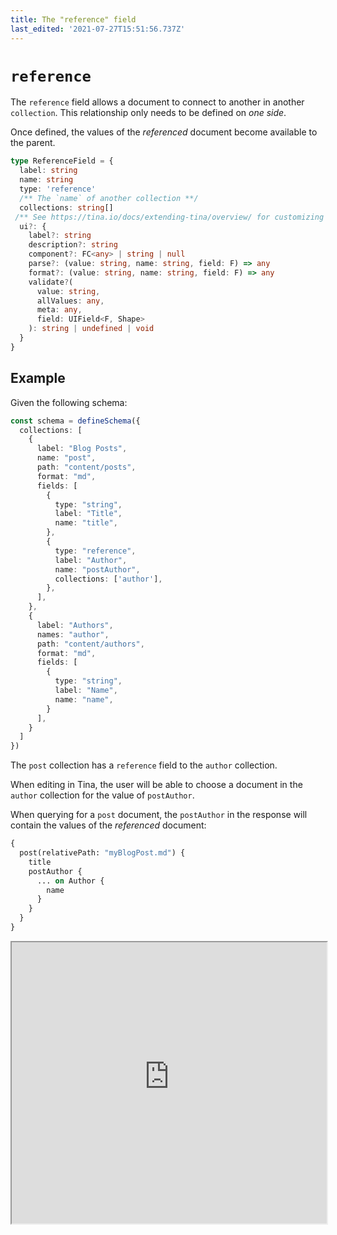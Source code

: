 ```yaml
---
title: The "reference" field
last_edited: '2021-07-27T15:51:56.737Z'
---
```


# `reference`

The `reference` field allows a document to connect to another in another `collection`.  This relationship only needs to be defined on *one side*.

Once defined, the values of the *referenced* document become available to the parent.

```ts
type ReferenceField = {
  label: string
  name: string
  type: 'reference'
  /** The `name` of another collection **/
  collections: string[]
 /** See https://tina.io/docs/extending-tina/overview/ for customizing the UI **/
  ui?: {
    label?: string
    description?: string
    component?: FC<any> | string | null
    parse?: (value: string, name: string, field: F) => any
    format?: (value: string, name: string, field: F) => any
    validate?(
      value: string,
      allValues: any,
      meta: any,
      field: UIField<F, Shape>
    ): string | undefined | void
  }
}
```

## Example

Given the following schema:

```ts
const schema = defineSchema({
  collections: [
    {
      label: "Blog Posts",
      name: "post",
      path: "content/posts",
      format: "md",
      fields: [
        {
          type: "string",
          label: "Title",
          name: "title",
        },
        {
          type: "reference",
          label: "Author",
          name: "postAuthor",
          collections: ['author'],
        },
      ],
    },
    {
      label: "Authors",
      names: "author",
      path: "content/authors",
      format: "md",
      fields: [
        {
          type: "string",
          label: "Name",
          name: "name",
        }
      ],
    }
  ]
})
```

The `post` collection has a `reference` field to the `author` collection.

When editing in Tina, the user will be able to choose a document in the `author` collection for the value of `postAuthor`.

When querying for a `post` document, the `postAuthor` in the response will contain the values of the *referenced* document:

```graphql
{
  post(relativePath: "myBlogPost.md") {
    title
    postAuthor {
      ... on Author {
        name
      }
    }
  }
}
```

<iframe width="100%" height="450px" src="https://tina-gql-playground.vercel.app/iframe/reference" />

> Note: `reference` with `list: true` is not currently supported
